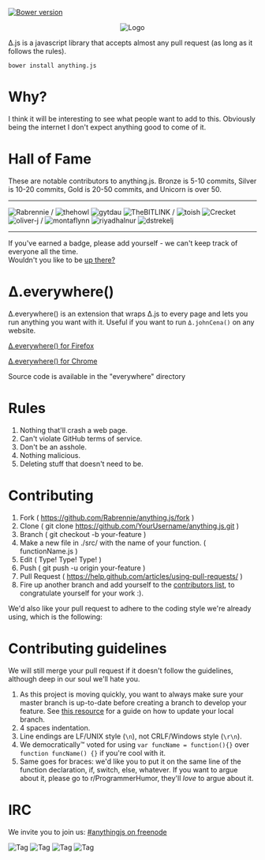 [![Bower version](https://badge.fury.io/bo/anything.js.svg)](https://badge.fury.io/bo/anything.js)
<p align="center"><img src="http://i.imgur.com/aLPpSED.png" alt="Logo"></p>

Δ.js is a javascript library that accepts almost any pull request (as long as it follows the rules).

    bower install anything.js


# Why?
I think it will be interesting to see what people want to add to this. Obviously being the internet I don't expect anything good to come of it.

# Hall of Fame

These are notable contributors to anything.js. Bronze is 5-10 commits, Silver is 10-20 commits, Gold is 20-50 commits, and Unicorn is over 50.

--------
![Rabrennie](https://img.shields.io/badge/@Rabrennie-UNICORN-ffbdc8.svg)
/
![thehowl](https://img.shields.io/badge/@thehowl-gold-FF91A4.svg)
![gytdau](https://img.shields.io/badge/@gytdau-gold-FF91A4.svg)
![TheBITLINK](https://img.shields.io/badge/@TheBITLINK-gold-FF91A4.svg)
/
![toish](https://img.shields.io/badge/@toish-silver-CC7483.svg)
![Crecket](https://img.shields.io/badge/@Crecket-silver-CC7483.svg)
![oliver-j](https://img.shields.io/badge/@oliverj-silver-CC7483.svg)
/
![montaflynn](https://img.shields.io/badge/@montaflynn-bronze-995762.svg)
![riyadhalnur](https://img.shields.io/badge/@riyadhalnur-bronze-995762.svg)
![dstrekelj](https://img.shields.io/badge/@dstrekelj-bronze-995762.svg)

--------
If you've earned a badge, please add yourself - we can't keep track of everyone all the time.  
Wouldn't you like to be [up there?](https://github.com/Rabrennie/anything.js/new/master/src)

# Δ.everywhere()
Δ.everywhere() is an extension that wraps Δ.js to every page and lets you run anything you want with it.
Useful if you want to run `Δ.johnCena()` on any website.

[Δ.everywhere() for Firefox](https://addons.mozilla.org/en-US/firefox/addon/anything-everywhere/)

[Δ.everywhere() for Chrome](https://chrome.google.com/webstore/detail/δeverywhere/chhoibcjamonhegamgoikcefddnkckfp)

Source code is available in the "everywhere" directory

# Rules
1. Nothing that'll crash a web page.
1. Can't violate GitHub terms of service.
1. Don't be an asshole.
  1. Nothing malicious.  
  1. Deleting stuff that doesn't need to be.


# Contributing
1. Fork ( https://github.com/Rabrennie/anything.js/fork )
1. Clone ( git clone https://github.com/YourUsername/anything.js.git )
1. Branch ( git checkout -b your-feature )
2. Make a new file in ./src/ with the name of your function. ( functionName.js )
1. Edit ( Type! Type! Type! )
1. Push ( git push -u origin your-feature )
1. Pull Request ( https://help.github.com/articles/using-pull-requests/ )
1. Fire up another branch and add yourself to the [contributors list](CONTRIBUTORS.md), to congratulate yourself for your work :).

We'd also like your pull request to adhere to the coding style we're already using, which is the following:

# Contributing guidelines

We will still merge your pull request if it doesn't follow the guidelines, although deep in our soul we'll hate you.

1. As this project is moving quickly, you want to always make sure your master branch is up-to-date before creating a branch to develop your feature. See [this resource](https://help.github.com/articles/syncing-a-fork/) for a guide on how to update your local branch.
1. 4 spaces indentation.
1. Line endings are LF/UNIX style (`\n`), not CRLF/Windows style (`\r\n`).
1. We democratically™ voted for using `var funcName = function(){}` over `function funcName() {}` if you're cool with it.
1. Same goes for braces: we'd like you to put it on the same line of the function declaration, if, switch, else, whatever. If you want to argue about it, please go to r/ProgrammerHumor, they'll _love_ to argue about it.


# IRC
We invite you to join us: [#anythingjs on freenode](http://webchat.freenode.net/?channels=anythingjs)

![Tag](http://i.imgur.com/etWLNKJ.gif) ![Tag](http://i.imgur.com/c4J95hH.gif) ![Tag](http://i.imgur.com/Sl7UbNI.gif) ![Tag](http://i.imgur.com/xaoeuKp.gif)
